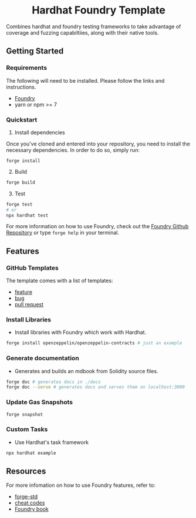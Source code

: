 # <h1 align="center"> Hardhat Foundry Template </h1>

Combines hardhat and foundry testing frameworks to take advantage of coverage and fuzzing capabiltiies, along with their native tools.

## Getting Started

### Requirements

The following will need to be installed. Please follow the links and instructions.

- [Foundry](https://github.com/foundry-rs/foundry)
- yarn or npm >= 7

### Quickstart

1. Install dependencies

Once you've cloned and entered into your repository, you need to install the necessary dependencies. In order to do so, simply run:

```shell
forge install
```

2. Build

```bash
forge build
```

3. Test

```bash
forge test
# or
npx hardhat test
```

For more information on how to use Foundry, check out the [Foundry Github Repository](https://github.com/foundry-rs/foundry/tree/master/forge) or type `forge help` in your terminal.

## Features

### GitHub Templates

The template comes with a list of templates:

- [feature](.github/ISSUE_TEMPLATE/feature.md)
- [bug](.github/ISSUE_TEMPLATE/bug.md)
- [pull request](.github/pull_request_template.md)

### Install Libraries

- Install libraries with Foundry which work with Hardhat.

```bash
forge install openzeppelin/openzeppelin-contracts # just an example
```

### Generate documentation

- Generates and builds an mdbook from Solidity source files.

```bash
forge doc # generates docs in ./docs
forge doc --serve # generates docs and serves them on localhost:3000
```

### Update Gas Snapshots

```sh
forge snapshot
```

### Custom Tasks

- Use Hardhat's task framework

```bash
npx hardhat example
```

## Resources

For more infomation on how to use Foundry features, refer to:

- [forge-std](https://github.com/foundry-rs/forge-std/)
- [cheat codes](https://github.com/foundry-rs/foundry/blob/master/forge/README.md#cheat-codes)
- [Foundry book](https://book.getfoundry.sh/)

